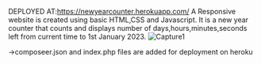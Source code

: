 
DEPLOYED AT:https://newyearcounter.herokuapp.com/
A Responsive website is created using basic HTML,CSS and Javascript.
It is  a new year counter that counts and displays number of days,hours,minutes,seconds left from current time to 1st January 2023.
![Capture1](https://user-images.githubusercontent.com/63505449/161563860-0fc32fb9-a0bd-4883-b580-408ffa8bb8c2.JPG)

->composeer.json and index.php files are added for deployment on heroku
